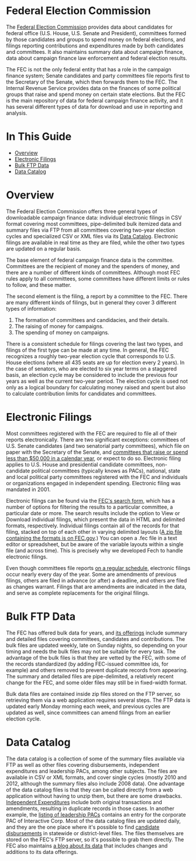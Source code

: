 Federal Election Commission
===========================

The [Federal Election Commission](https://www.fec.gov/) provides data about candidates for federal office (U.S. House, U.S. Senate and President), committees formed by those candidates and groups to spend money on federal elections, and filings reporting contributions and expenditures made by both candidates and committees. It also maintains summary data about campaign finance, data about campaign finance law enforcement and federal election results.

The FEC is not the only federal entity that has a role in the campaign finance system; Senate candidates and party committees file reports first to the Secretary of the Senate, which then forwards them to the FEC. The Internal Revenue Service provides data on the finances of some political groups that raise and spend money on certain state elections. But the FEC is the main repository of data for federal campaign finance activity, and it has several different types of data for download and use in reporting and analysis.

In This Guide
=============

* [Overview](#overview)
* [Electronic Filings](#electronic-filings)
* [Bulk FTP Data](#bulk-ftp-data)
* [Data Catalog](#data-catalog)

Overview
==========

The Federal Election Commission offers three general types of downloadable campaign finance data: individual electronic filings in CSV format covering most committees, pipe-delimited bulk itemized data and summary files via FTP from all committees covering two-year election cycles and specialized CSV or XML files via its [Data Catalog](http://fec.gov/data/DataCatalog.do?format=html). Electronic filings are available in real time as they are filed, while the other two types are updated on a regular basis.

The base element of federal campaign finance data is the committee. Committees are the recipient of money and the spenders of money, and there are a number of different kinds of committees. Although most FEC rules apply to all committees, some committees have different limits or rules to follow, and these matter.

The second element is the filing, a report by a committee to the FEC. There are many different kinds of filings, but in general they cover 3 different types of information:

  1. The formation of committees and candidacies, and their details.
  2. The raising of money for campaigns.
  3. The spending of money on campaigns.
  
There is a consistent schedule for filings covering the last two types, and filings of the first type can be made at any time. In general, the FEC recognizes a roughly two-year election cycle that corresponds to U.S. House elections (where all 435 seats are up for election every 2 years). In the case of senators, who are elected to six year terms on a staggered basis, an election cycle may be considered to include the previous four years as well as the current two-year period. The election cycle is used not only as a logical boundary for calculating money raised and spent but also to calculate contribution limits for candidates and committees.

Electronic Filings
========

Most committees registered with the FEC are required to file all of their reports electronically. There are two significant exceptions: committees of U.S. Senate candidates (and two senatorial party committees), which file on paper with the Secretary of the Senate, and [committees that raise or spend less than $50,000 in a calendar year](http://fec.gov/ans/answers_filing.shtml#Do_I_need_to_file_electronically), or expect to do so. Electronic filing applies to U.S. House and presidential candidate committees, non-candidate political committees (typically knows as PACs), national, state and local political party committees registered with the FEC and individuals or organizations engaged in independent spending. Electronic filing was mandated in 2001.

Electronic filings can be found via the [FEC's search form](http://www.fec.gov/finance/disclosure/efile_search.shtml), which has a number of options for filtering the results to a particular committee, a particular date or more. The search results include the option to View or Download individual filings, which present the data in HTML and delimited formats, respectively. Individual filings contain all of the records for that filing, stacked on top of each other in varying delimited layouts ([A zip file containing the formats is on FEC.gov](http://www.fec.gov/elecfil/eFilingFormats.zip).) You can open a .fec file in a text editor or spreadsheet, but be aware of the variable layouts within a single file (and across time). This is precisely why we developed Fech to handle electronic filings. 

Even though committees file reports [on a regular schedule](http://www.fec.gov/info/report_dates.shtml), electronic filings occur nearly every day of the year. Some are amendments of previous filings, others are filed in advance (or after) a deadline, and others are filed as changes warrant. Filings that are amendments are indicated in the data, and serve as complete replacements for the original filings.

Bulk FTP Data
========

The FEC has offered bulk data for years, and [its offerings](http://www.fec.gov/finance/disclosure/ftp_download.shtml) include summary and detailed files covering committees, candidates and contributions. The bulk files are updated weekly, late on Sunday nights, so depending on your timing and needs the bulk files may not be suitable for every task. The advantage of the bulk files is that they are vetted by the FEC, with some of the records standardized (by adding FEC-issued committee ids, for example) and others removed to prevent duplicate records from appearing. The summary and detailed files are pipe-delimited, a relatively recent change for the FEC, and some older files may still be in fixed-width format.

Bulk data files are contained inside zip files stored on the FTP server, so retrieving them via a web application requires several steps. The FTP data is updated early Monday morning each week, and previous cycles are updated as well, since committees can amend filings from an earlier election cycle.

Data Catalog
========

The data catalog is a collection of some of the summary files available via FTP as well as other files covering disbursements, independent expenditures and leadership PACs, among other subjects. The files are available in CSV or XML formats, and cover single cycles (mostly 2010 and 2012, although the summary files also include 2008 data). One advantage of the data catalog files is that they can be called directly from a web application without having to unzip them, but there are some drawbacks. [Independent Expenditures](http://fec.gov/data/IndependentExpenditure.do?format=html&election_yr=2012) include both original transactions and amendments, resulting in duplicate records in those cases. In another example, the [listing of leadership PACs](http://fec.gov/data/Leadership.do?format=html&election_yr=2012) contains an entry for the corporate PAC of Interactive Corp. Most of the data catalog files are updated daily, and they are the one place where it's possible to find [candidate disbursements](http://fec.gov/data/CandidateDisbursement.do?format=html&election_yr=2012) in statewide or district-level files. The files themselves are stored on the FEC's FTP server, so it's possible to grab them directly. The FEC also maintains [a blog about its data](http://fec.gov/blog/) that includes changes and additions to its data offerings.